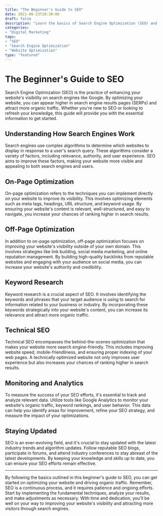 ```yaml
---
title: "The Beginner's Guide to SEO"
date: 2021-06-23T10:30:00
draft: false
description: "Learn the basics of Search Engine Optimization (SEO) and improve your website's visibility on search engines."
categories:
- "Digital Marketing"
tags:
- "SEO"
- "Search Engine Optimization"
- "Website Optimization"
type: "featured"
---
```


# The Beginner's Guide to SEO

Search Engine Optimization (SEO) is the practice of enhancing your website's visibility on search engines like Google. By optimizing your website, you can appear higher in search engine results pages (SERPs) and attract more organic traffic. Whether you're new to SEO or looking to refresh your knowledge, this guide will provide you with the essential information to get started.

## Understanding How Search Engines Work

Search engines use complex algorithms to determine which websites to display in response to a user's search query. These algorithms consider a variety of factors, including relevance, authority, and user experience. SEO aims to improve these factors, making your website more visible and appealing to both search engines and users.

## On-Page Optimization

On-page optimization refers to the techniques you can implement directly on your website to improve its visibility. This involves optimizing elements such as meta tags, headings, URL structure, and keyword usage. By ensuring your website's content is relevant, well-structured, and easy to navigate, you increase your chances of ranking higher in search results.

## Off-Page Optimization

In addition to on-page optimization, off-page optimization focuses on improving your website's visibility outside of your own domain. This involves strategies like link building, social media marketing, and online reputation management. By building high-quality backlinks from reputable websites and engaging with your audience on social media, you can increase your website's authority and credibility.

## Keyword Research

Keyword research is a crucial aspect of SEO. It involves identifying the keywords and phrases that your target audience is using to search for information related to your business or industry. By incorporating these keywords strategically into your website's content, you can increase its relevance and attract more organic traffic.

## Technical SEO

Technical SEO encompasses the behind-the-scenes optimization that makes your website more search engine-friendly. This includes improving website speed, mobile-friendliness, and ensuring proper indexing of your web pages. A technically optimized website not only improves user experience but also increases your chances of ranking higher in search results.

## Monitoring and Analytics

To measure the success of your SEO efforts, it's essential to track and analyze relevant data. Utilize tools like Google Analytics to monitor your website's organic traffic, keyword rankings, and user behavior. This data can help you identify areas for improvement, refine your SEO strategy, and measure the impact of your optimizations.

## Staying Updated

SEO is an ever-evolving field, and it's crucial to stay updated with the latest industry trends and algorithm updates. Follow reputable SEO blogs, participate in forums, and attend industry conferences to stay abreast of the latest developments. By keeping your knowledge and skills up to date, you can ensure your SEO efforts remain effective.

---

By following the basics outlined in this beginner's guide to SEO, you can get started on optimizing your website and driving organic traffic. Remember, SEO is a continuous process, and it requires patience and ongoing efforts. Start by implementing the fundamental techniques, analyze your results, and make adjustments as necessary. With time and dedication, you'll be well on your way to improving your website's visibility and attracting more visitors through search engines.
